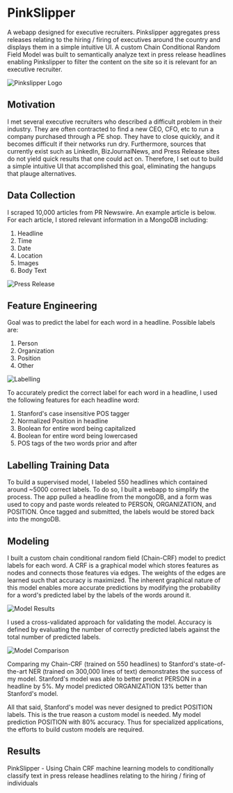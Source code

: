 # PinkSlipper
A webapp designed for executive recruiters. Pinkslipper aggregates press releases relating to the hiring / firing of executives around the country and displays them in a simple intuitive UI. A custom Chain Conditional Random Field Model was built to semantically analyze text in press release headlines enabling Pinkslipper to filter the content on the site so it is relevant for an executive recruiter.

![Pinkslipper Logo](https://github.com/jscottcronin/PinkSlipper/blob/master/Images/Webapp_UI.png)

## Motivation
I met several executive recruiters who described a difficult problem in their industry. They are often contracted to find a new CEO, CFO, etc to run a company purchased through a PE shop. They have to close quickly, and it becomes difficult if their networks run dry. Furthermore, sources that currently exist such as LinkedIn, BizJournalNews, and Press Release sites do not yield quick results that one could act on. Therefore, I set out to build a simple intuitive UI that accomplished this goal, eliminating the hangups that plauge alternatives.

## Data Collection
I scraped 10,000 articles from PR Newswire. An example article is below. For each article, I stored relevant information in a MongoDB including:

1. Headline
2. Time
3. Date
4. Location
5. Images
6. Body Text

![Press Release](https://github.com/jscottcronin/PinkSlipper/blob/master/Images/press_release_example.png)

## Feature Engineering
Goal was to predict the label for each word in a headline. Possible labels are:

1. Person
2. Organization
3. Position
4. Other

![Labelling](https://github.com/jscottcronin/PinkSlipper/blob/master/Images/headline_labels.png)

To accurately predict the correct label for each word in a headline, I used the following features for each headline word:

1. Stanford's case insensitive POS tagger
2. Normalized Position in headline
3. Boolean for entire word being capitalized
4. Boolean for entire word being lowercased
5. POS tags of the two words prior and after

## Labelling Training Data
To build a supervised model, I labeled 550 headlines which contained around ~5000 correct labels. To do so, I built a webapp to simplify the process. The app pulled a headline from the mongoDB, and a form was used to copy and paste words releated to PERSON, ORGANIZATION, and POSITION. Once tagged and submitted, the labels would be stored back into the mongoDB.

## Modeling
I built a custom chain conditional random field (Chain-CRF) model to predict labels for each word. A CRF is a graphical model which stores features as nodes and connects those features via edges. The weights of the edges are learned such that accuracy is maximized. The inherent graphical nature of this model enables more accurate predictions by modifying the probability for a word's predicted label by the labels of the words around it.

![Model Results](https://github.com/jscottcronin/PinkSlipper/blob/master/Images/model_results.png)

I used a cross-validated approach for validating the model. Accuracy is defined by evaluating the number of correctly predicted labels against the total number of predicted labels.
 
![Model Comparison](https://github.com/jscottcronin/PinkSlipper/blob/master/Images/model_comparison.png)

Comparing my Chain-CRF (trained on 550 headlines) to Stanford's state-of-the-art NER (trained on 300,000 lines of text) demonstrates the success of my model. Stanford's model was able to better predict PERSON in a headline by 5%. My model predicted ORGANIZATION 13% better than Stanford's model.

All that said, Stanford's model was never designed to predict POSITION labels. This is the true reason a custom model is needed. My model prediction POSITION with 80% accuracy. Thus for specialized applications, the efforts to build custom models are required.


## Results
PinkSlipper - Using Chain CRF machine learning models to conditionally classify text in press release headlines relating to the hiring / firing of individuals 
